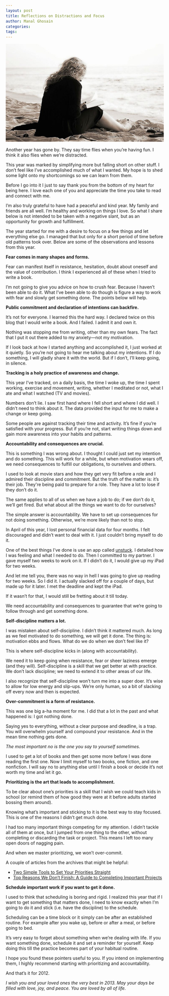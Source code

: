 ```yaml
---
layout: post
title: Reflections on Distractions and Focus
author: Manal Ghosain
categories:
tags:
---
```


![Writing by the ocean](/images/reflecting.jpg)

Another year has gone by. They say time flies when you’re having fun. I think it also flies when we’re distracted.

This year was marked by simplifying more but falling short on other stuff. I don’t feel like I’ve accomplished much of what I wanted. My hope is to shed some light onto my shortcomings so we can learn from them.

Before I go into it I just to say thank you from the bottom of my heart for being here. I love each one of you and appreciate the time you take to read and connect with me.

I’m also truly grateful to have had a peaceful and kind year. My family and friends are all well. I’m healthy and working on things I love. So what I share below is not intended to be taken with a negative slant, but as an opportunity for growth and fulfillment.

The year started for me with a desire to focus on a few things and let everything else go. I managed that but only for a short period of time before old patterns took over. Below are some of the observations and lessons from this year.

**Fear comes in many shapes and forms.** 

Fear can manifest itself in resistance, hesitation, doubt about oneself and the value of contribution. I think I experienced all of these when I tried to write a book. 

I’m not going to give you advice on how to crush fear. Because I haven’t been able to do it. What I’ve been able to do though is figure a way to work with fear and slowly get something done. The points below will help. 

**Public commitment and declaration of intentions can backfire.** 

It’s not for everyone. I learned this the hard way. I declared twice on this blog that I would write a book. And I failed. I admit it and own it. 

Nothing was stopping me from writing, other than my own fears. The fact that I put it out there added to my anxiety—not my motivation.  

If I look back at how I started anything and accomplished it, I just worked at it quietly. So you’re not going to hear me talking about my intentions. If I do something, I will gladly share it with the world. But if I don’t, I’ll keep going, in silence. 

**Tracking is a holy practice of awareness and change.** 

This year I’ve tracked, on a daily basis, the time I woke up, the time I spent working, exercise and movement, writing, whether I meditated or not, what I ate and what I watched (TV and movies). 

Numbers don’t lie. I saw first hand where I fell short and where I did well. I didn’t need to think about it. The data provided the input for me to make a change or keep going. 

Some people are against tracking their time and activity. It’s fine if you’re satisfied with your progress. But if you’re not, start writing things down and gain more awareness into your habits and patterns.

 **Accountability and consequences are crucial.** 

This is something I was wrong about. I thought I could just set my intention and do something. This will work for a while, but when motivation wears off, we need consequences to fulfill our obligations, to ourselves and others. 

I used to look at movie stars and how they get very fit before a role and I admired their discipline and commitment. But the truth of the matter is: it’s their job. They're being paid to prepare for a role. They have a lot to lose if they don’t do it. 

The same applies to all of us when we have a job to do; if we don’t do it, we’ll get fired. But what about all the things we want to do for ourselves? 

The simple answer is accountability. We have to set up consequences for not doing something. Otherwise, we’re more likely than not to stop. 

In April of this year, I lost personal financial data for four months. I felt discouraged and didn’t want to deal with it. I just couldn’t bring myself to do it. 

One of the best things I’ve done is use an app called [unstuck](http://www.unstuck.com/). I detailed how I was feeling and what I needed to do. Then I committed to my partner. I gave myself two weeks to work on it. If I didn’t do it, I would give up my iPad for two weeks. 

And let me tell you, there was no way in hell I was going to give up reading for two weeks. So I did it. I actually slacked off for a couple of days, but made up for it later. I met the deadline and kept the iPad. 

If it wasn’t for that, I would still be fretting about it till today. 

We need accountability and consequences to guarantee that we’re going to follow through and get something done. 

**Self-discipline matters a lot.** 

I was mistaken about self-discipline. I didn’t think it mattered much. As long as we feel motivated to do something, we will get it done. The thing is: motivation ebbs and flows. What do we do when we don’t feel like it?

This is where self-discipline kicks in (along with accountability).

We need it to keep going when resistance, fear or sheer laziness emerge (and they will). Self-discipline is a skill that we get better at with practice. We don’t lack discipline; we need to extend it to other areas of our life.

I also recognize that self-discipline won’t turn me into a super doer. It’s wise to allow for low energy and slip-ups. We’re only human, so a bit of slacking off every now and then is expected.

**Over-commitment is a form of resistance.** 

This was one big a-ha moment for me. I did that a lot in the past and what happened is: I got nothing done. 

Saying yes to everything, without a clear purpose and deadline, is a trap. You will overwhelm yourself and compound your resistance. And in the mean time nothing gets done. 

_The most important no is the one you say to yourself sometimes._ 

I used to get a lot of books and then get some more before I was done reading the first one. Now I limit myself to two books, one fiction, and one nonfiction. I will say no to anything else until I finish a book or decide it’s not worth my time and let it go. 

**Prioritizing is the art that leads to accomplishment.** 

To be clear about one’s priorities is a skill that I wish we could teach kids in school (or remind them of how good they were at it before adults started bossing them around). 

Knowing what’s important and sticking to it is the best way to stay focused. This is one of the reasons I didn’t get much done. 

I had too many important things competing for my attention. I didn’t tackle all of them at once, but I jumped from one thing to the other, without completing or discarding the task or project. This means I left too many open doors of nagging pain. 

And when we master prioritizing, we won’t over-commit. 

A couple of articles from the archives that might be helpful: 

  * [Two Simple Tools to Set Your Priorities Straight](/two-simple-tools-to-set-your-priorities-straight/)
  * [Top Reasons We Don’t Finish: A Guide to Completing Important Projects](/guide-to-completing-important-projects/)

**Schedule important work if you want to get it done.**

I used to think that scheduling is boring and rigid. I realized this year that if I want to get something that matters done, I need to know exactly when I’m going to do it and stick (i.e. have the discipline) to the schedule.

Scheduling can be a time block or it simply can be after an established routine. For example after you wake up, before or after a meal, or before going to bed.

It’s very easy to forget about something when we’re dealing with life. If you want something done, schedule it and set a reminder for yourself. Keep doing this till the practice becomes part of your habitual routine.

I hope you found these pointers useful to you. If you intend on implementing them, I highly recommend starting with prioritizing and accountability.

And that’s it for 2012.

*I wish you and your loved ones the very best in 2013. May your days be filled with love, joy, and peace. You are loved by all of life.*